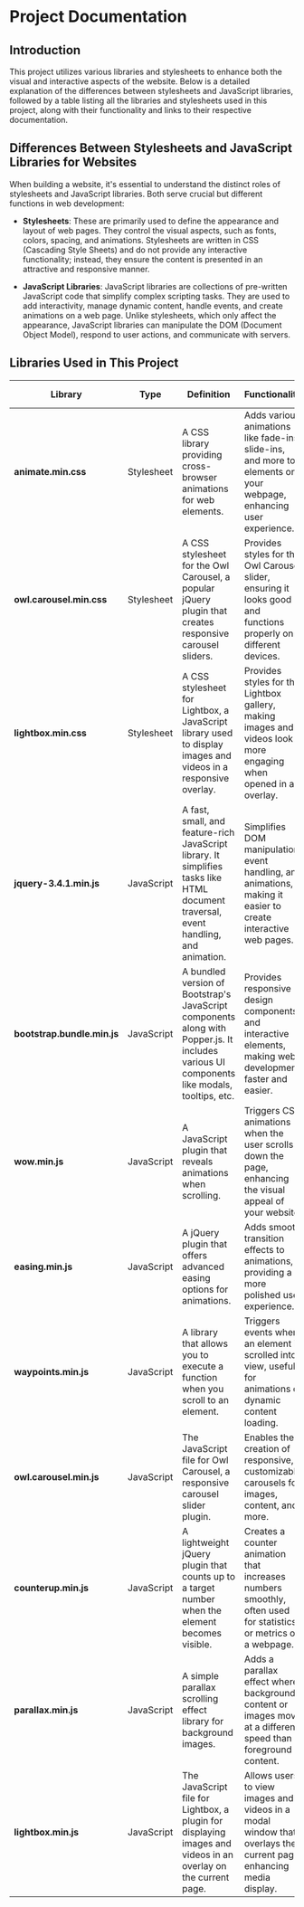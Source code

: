 # Project Documentation

## Introduction

This project utilizes various libraries and stylesheets to enhance both the visual and interactive aspects of the website. Below is a detailed explanation of the differences between stylesheets and JavaScript libraries, followed by a table listing all the libraries and stylesheets used in this project, along with their functionality and links to their respective documentation.

## Differences Between Stylesheets and JavaScript Libraries for Websites

When building a website, it's essential to understand the distinct roles of stylesheets and JavaScript libraries. Both serve crucial but different functions in web development:

- **Stylesheets**: These are primarily used to define the appearance and layout of web pages. They control the visual aspects, such as fonts, colors, spacing, and animations. Stylesheets are written in CSS (Cascading Style Sheets) and do not provide any interactive functionality; instead, they ensure the content is presented in an attractive and responsive manner.

- **JavaScript Libraries**: JavaScript libraries are collections of pre-written JavaScript code that simplify complex scripting tasks. They are used to add interactivity, manage dynamic content, handle events, and create animations on a web page. Unlike stylesheets, which only affect the appearance, JavaScript libraries can manipulate the DOM (Document Object Model), respond to user actions, and communicate with servers.

## Libraries Used in This Project

| **Library**                          | **Type**         | **Definition**                                                                                                                                 | **Functionality**                                                                                                 | **Documentation Link**                                                  |
|--------------------------------------|------------------|------------------------------------------------------------------------------------------------------------------------------------------------|--------------------------------------------------------------------------------------------------------------------|-------------------------------------------------------------------------|
| **animate.min.css**                  | Stylesheet       | A CSS library providing cross-browser animations for web elements.                                                                              | Adds various animations like fade-ins, slide-ins, and more to elements on your webpage, enhancing user experience. | [Animate.css Documentation](https://animate.style/)                     |
| **owl.carousel.min.css**             | Stylesheet       | A CSS stylesheet for the Owl Carousel, a popular jQuery plugin that creates responsive carousel sliders.                                        | Provides styles for the Owl Carousel slider, ensuring it looks good and functions properly on different devices.   | [Owl Carousel Documentation](https://owlcarousel2.github.io/OwlCarousel2/) |
| **lightbox.min.css**                 | Stylesheet       | A CSS stylesheet for Lightbox, a JavaScript library used to display images and videos in a responsive overlay.                                  | Provides styles for the Lightbox gallery, making images and videos look more engaging when opened in an overlay.   | [Lightbox Documentation](https://lokeshdhakar.com/projects/lightbox2/)  |
| **jquery-3.4.1.min.js**              | JavaScript       | A fast, small, and feature-rich JavaScript library. It simplifies tasks like HTML document traversal, event handling, and animation.            | Simplifies DOM manipulation, event handling, and animations, making it easier to create interactive web pages.     | [jQuery Documentation](https://jquery.com/)                             |
| **bootstrap.bundle.min.js**          | JavaScript       | A bundled version of Bootstrap's JavaScript components along with Popper.js. It includes various UI components like modals, tooltips, etc.      | Provides responsive design components and interactive elements, making web development faster and easier.          | [Bootstrap Documentation](https://getbootstrap.com/docs/5.0/getting-started/introduction/) |
| **wow.min.js**                       | JavaScript       | A JavaScript plugin that reveals animations when scrolling.                                                                                     | Triggers CSS animations when the user scrolls down the page, enhancing the visual appeal of your website.          | [WOW.js Documentation](https://wowjs.uk/)                               |
| **easing.min.js**                    | JavaScript       | A jQuery plugin that offers advanced easing options for animations.                                                                             | Adds smooth transition effects to animations, providing a more polished user experience.                           | [jQuery Easing Plugin Documentation](https://gsgd.co.uk/sandbox/jquery/easing/) |
| **waypoints.min.js**                 | JavaScript       | A library that allows you to execute a function when you scroll to an element.                                                                  | Triggers events when an element is scrolled into view, useful for animations or dynamic content loading.           | [Waypoints Documentation](https://imakewebthings.com/waypoints/)        |
| **owl.carousel.min.js**              | JavaScript       | The JavaScript file for Owl Carousel, a responsive carousel slider plugin.                                                                      | Enables the creation of responsive, customizable carousels for images, content, and more.                         | [Owl Carousel Documentation](https://owlcarousel2.github.io/OwlCarousel2/) |
| **counterup.min.js**                 | JavaScript       | A lightweight jQuery plugin that counts up to a target number when the element becomes visible.                                                 | Creates a counter animation that increases numbers smoothly, often used for statistics or metrics on a webpage.    | [Counter-Up Documentation](https://github.com/bfintal/Counter-Up)       |
| **parallax.min.js**                  | JavaScript       | A simple parallax scrolling effect library for background images.                                                                               | Adds a parallax effect where background content or images move at a different speed than foreground content.       | [Parallax.js Documentation](https://matthew.wagerfield.com/parallax/)   |
| **lightbox.min.js**                  | JavaScript       | The JavaScript file for Lightbox, a plugin for displaying images and videos in an overlay on the current page.                                  | Allows users to view images and videos in a modal window that overlays the current page, enhancing media display.  | [Lightbox Documentation](https://lokeshdhakar.com/projects/lightbox2/)  |
